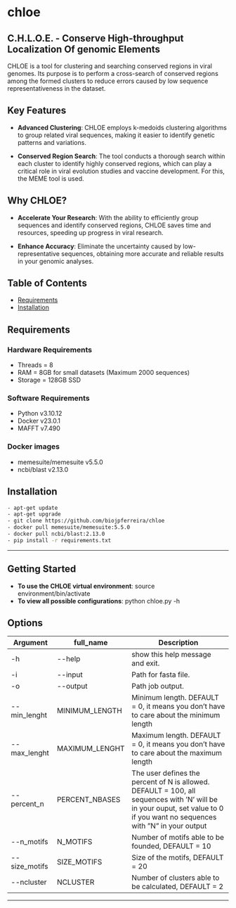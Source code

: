# chloe
C.H.L.O.E. - Conserve High-throughput Localization Of genomic Elements
---
CHLOE is a tool for clustering and searching conserved regions in viral genomes. Its purpose is to perform a cross-search of conserved regions among the formed clusters to reduce errors caused by low sequence representativeness in the dataset.

## Key Features

- **Advanced Clustering**: CHLOE employs k-medoids clustering algorithms to group related viral sequences, making it easier to identify genetic patterns and variations.

- **Conserved Region Search**: The tool conducts a thorough search within each cluster to identify highly conserved regions, which can play a critical role in viral evolution studies and vaccine development. For this, the MEME tool is used.

## Why CHLOE?

- **Accelerate Your Research**: With the ability to efficiently group sequences and identify conserved regions, CHLOE saves time and resources, speeding up progress in viral research.

- **Enhance Accuracy**: Eliminate the uncertainty caused by low-representative sequences, obtaining more accurate and reliable results in your genomic analyses.

## Table of Contents

- [Requirements](#requirements)
- [Installation](#installation)

## Requirements

### Hardware Requirements
- Threads = 8
- RAM = 8GB for small datasets (Maximum 2000 sequences)
- Storage = 128GB SSD

### Software Requirements
- Python v3.10.12
- Docker v23.0.1
- MAFFT v7.490

### Docker images
- memesuite/memesuite v5.5.0
- ncbi/blast v2.13.0

## Installation

```bash
- apt-get update
- apt-get upgrade
- git clone https://github.com/biojpferreira/chloe
- docker pull memesuite/memesuite:5.5.0
- docker pull ncbi/blast:2.13.0
- pip install -r requirements.txt
```

---

## Getting Started

- **To use the CHLOE virtual environment**: source environment/bin/activate
- **To view all possible configurations**: python chloe.py -h

## Options
| Argument | full_name | Description |
|----------|-----------|-------------|
| -h | --help | show this help message and exit. |
|-i | --input | Path for fasta file. |
| -o | --output | Path job output. |
| --min_lenght| MINIMUM_LENGTH | Minimum length. DEFAULT = 0, it means you don’t have to care about the minimum length |
| --max_lenght | MAXIMUM_LENGHT | Maximum length. DEFAULT = 0, it means you don’t have to care about the maximum length |
| --percent_n | PERCENT_NBASES | The user defines the percent of N is allowed. DEFAULT = 100, all sequences with ’N’ will be in your ouput, set value to 0 if you want no sequences with ”N” in your output |
| --n_motifs | N_MOTIFS | Number of motifs able to be founded, DEFAULT = 10 |
| --size_motifs | SIZE_MOTIFS | Size of the motifs, DEFAULT = 20 |
| --ncluster | NCLUSTER | Number of clusters able to be calculated, DEFAULT = 2 |
---

